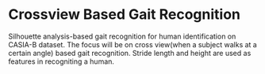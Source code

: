 # Crossview Based Gait Recognition
Silhouette analysis-based gait recognition for human identification on CASIA-B dataset. The focus will be on cross view(when a subject walks at a certain angle) based gait recognition.
Stride length and height are used as features in recogniting a human.


